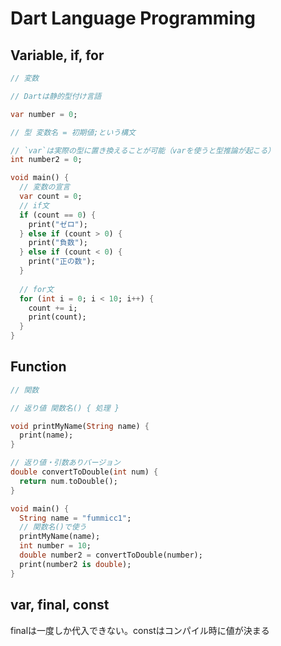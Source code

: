 # Dart Language Programming

## Variable, if, for

```dart
// 変数

// Dartは静的型付け言語

var number = 0;

// 型 変数名 = 初期値;という構文

// `var`は実際の型に置き換えることが可能（varを使うと型推論が起こる）
int number2 = 0;

void main() {
  // 変数の宣言
  var count = 0;
  // if文
  if (count == 0) {
    print("ゼロ");
  } else if (count > 0) {
    print("負数");
  } else if (count < 0) {
    print("正の数");
  }
  
  // for文
  for (int i = 0; i < 10; i++) {
    count += i;
    print(count);
  }
}
```

## Function

```dart
// 関数

// 返り値 関数名() { 処理 }

void printMyName(String name) {
  print(name);
} 

// 返り値・引数ありバージョン
double convertToDouble(int num) {
  return num.toDouble();
}

void main() {
  String name = "fummicc1";
  // 関数名()で使う
  printMyName(name);
  int number = 10;
  double number2 = convertToDouble(number);
  print(number2 is double);
}
```

## var, final, const

finalは一度しか代入できない。constはコンパイル時に値が決まる
